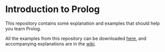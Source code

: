 # Introduction to Prolog #
This repository contains some explanation and examples that should help you learn Prolog.

All the examples from this repository can be downloaded [here](https://github.com/COMS30106/prolog_intro/archive/master.zip), and accompanying explanations are in the [wiki](https://github.com/COMS30106/prolog_intro/wiki).
